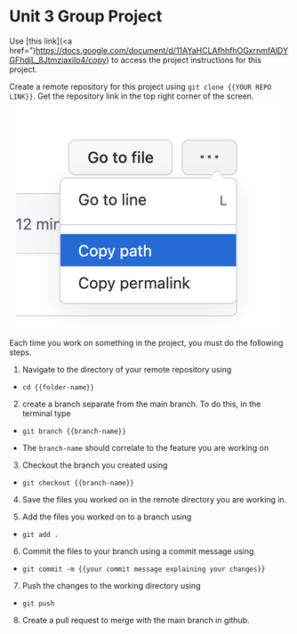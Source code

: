 # Unit 3 Group Project

Use [this link](<a href=")https://docs.google.com/document/d/11AYaHCLAfhhfhOGxrnmfAlDYGFhdiL_8Jtmziaxilo4/copy) to access the project instructions for this project.

Create a remote repository for this project using `git clone {{YOUR REPO LINK}}`. Get the repository link in the top right corner of the screen.

<p align="center">
<img src="/repolink.png" alt="repo link">
</p>

Each time you work on something in the project, you must do the following steps.

1. Navigate to the directory of your remote repository using

  - `cd {{folder-name}}`

2. create a branch separate from the main branch. To do this, in the terminal type

  - `git branch {{branch-name}}`

  - The `branch-name` should correlate to the feature you are working on

3. Checkout the branch you created using

  - `git checkout {{branch-name}}`

4. Save the files you worked on in the remote directory you are working in.

5. Add the files you worked on to a branch using

  - `git add .`

6. Commit the files to your branch using a commit message using

  - `git commit -m {{your commit message explaining your changes}}`

7. Push the changes to the working directory using

  - `git push`

8. Create a pull request to merge with the main branch in github.
